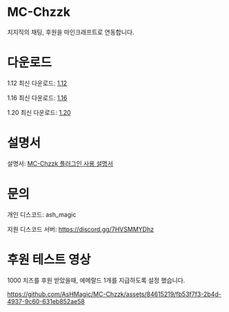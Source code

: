 # MC-Chzzk
치지직의 채팅, 후원을 마인크래프트로 연동합니다.

# 다운로드
1.12 최신 다운로드: [1.12](https://github.com/AsHMagic/MC-Chzzk/releases/tag/1.12(1.0.1))

1.16 최신 다운로드: [1.16](https://github.com/AsHMagic/MC-Chzzk/releases/tag/1.16(1.0.1))

1.20 최신 다운로드: [1.20](https://github.com/AsHMagic/MC-Chzzk/releases/tag/1.20(1.0.3))

# 설명서
설명서: [MC-Chzzk 플러그인 사용 설명서](https://docs.czzk.kr/streaming-bot/MC-Chzzk-s-deb77ac4c32340a29ec2a45312c6ae92)

# 문의
개인 디스코드: ash_magic

지원 디스코드 서버: https://discord.gg/7HVSMMYDhz

# 후원 테스트 영상
1000 치즈를 후원 받았을때, 에메랄드 1개를 지급하도록 설정 했습니다.

https://github.com/AsHMagic/MC-Chzzk/assets/84615219/fb53f7f3-2b4d-4937-9c60-631eb852ae58






